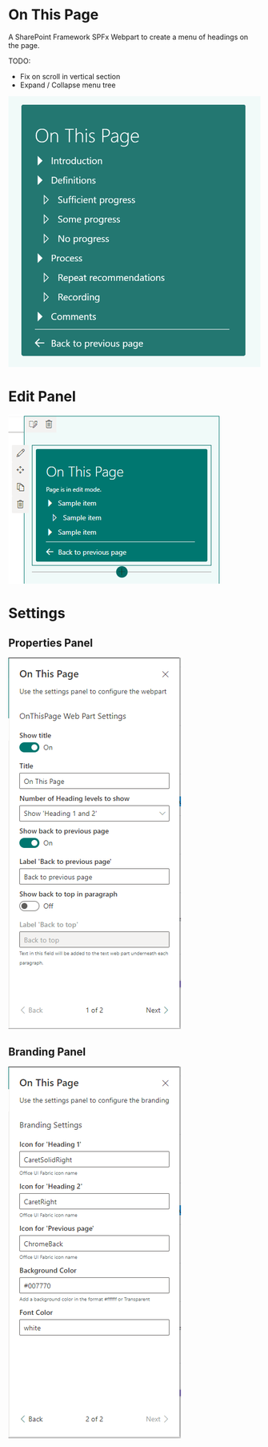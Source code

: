 # On This Page

A SharePoint Framework SPFx Webpart to create a menu of headings on the page.

TODO: 
* Fix on scroll in vertical section
* Expand / Collapse menu tree

![Alt text](assets/OnThisPage.png?raw=true "OnThisPage WebPart" )

# Edit Panel
![Alt text](assets/OnThisPage-Edit.png?raw=true "OnThisPage WebPart - Edit" )

# Settings
## Properties Panel
![Alt text](assets/OnThisPage-Properties-Display.png?raw=true "OnThisPage WebPart - Settings" )
## Branding Panel
![Alt text](assets/OnThisPage-Properties-Branding.png?raw=true "OnThisPage WebPart - Branding" )


